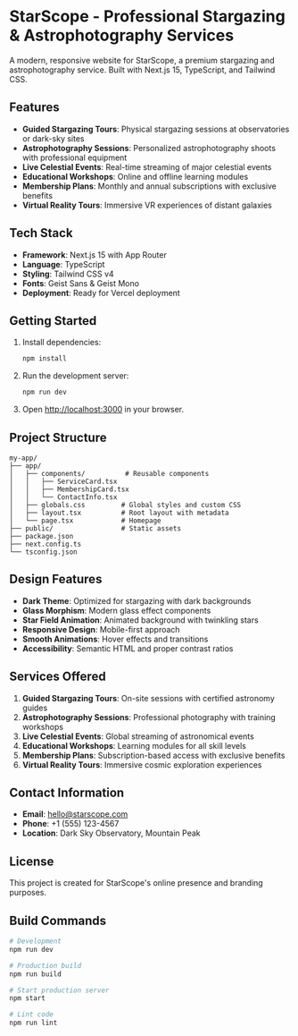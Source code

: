 # StarScope - Professional Stargazing & Astrophotography Services

A modern, responsive website for StarScope, a premium stargazing and astrophotography service. Built with Next.js 15, TypeScript, and Tailwind CSS.

## Features

- **Guided Stargazing Tours**: Physical stargazing sessions at observatories or dark-sky sites
- **Astrophotography Sessions**: Personalized astrophotography shoots with professional equipment
- **Live Celestial Events**: Real-time streaming of major celestial events
- **Educational Workshops**: Online and offline learning modules
- **Membership Plans**: Monthly and annual subscriptions with exclusive benefits
- **Virtual Reality Tours**: Immersive VR experiences of distant galaxies

## Tech Stack

- **Framework**: Next.js 15 with App Router
- **Language**: TypeScript
- **Styling**: Tailwind CSS v4
- **Fonts**: Geist Sans & Geist Mono
- **Deployment**: Ready for Vercel deployment

## Getting Started

1. Install dependencies:
   ```bash
   npm install
   ```

2. Run the development server:
   ```bash
   npm run dev
   ```

3. Open [http://localhost:3000](http://localhost:3000) in your browser.

## Project Structure

```
my-app/
├── app/
│   ├── components/          # Reusable components
│   │   ├── ServiceCard.tsx
│   │   ├── MembershipCard.tsx
│   │   └── ContactInfo.tsx
│   ├── globals.css         # Global styles and custom CSS
│   ├── layout.tsx          # Root layout with metadata
│   └── page.tsx            # Homepage
├── public/                 # Static assets
├── package.json
├── next.config.ts
└── tsconfig.json
```

## Design Features

- **Dark Theme**: Optimized for stargazing with dark backgrounds
- **Glass Morphism**: Modern glass effect components
- **Star Field Animation**: Animated background with twinkling stars
- **Responsive Design**: Mobile-first approach
- **Smooth Animations**: Hover effects and transitions
- **Accessibility**: Semantic HTML and proper contrast ratios

## Services Offered

1. **Guided Stargazing Tours**: On-site sessions with certified astronomy guides
2. **Astrophotography Sessions**: Professional photography with training workshops
3. **Live Celestial Events**: Global streaming of astronomical events
4. **Educational Workshops**: Learning modules for all skill levels
5. **Membership Plans**: Subscription-based access with exclusive benefits
6. **Virtual Reality Tours**: Immersive cosmic exploration experiences

## Contact Information

- **Email**: hello@starscope.com
- **Phone**: +1 (555) 123-4567
- **Location**: Dark Sky Observatory, Mountain Peak

## License

This project is created for StarScope's online presence and branding purposes.

## Build Commands

```bash
# Development
npm run dev

# Production build
npm run build

# Start production server
npm start

# Lint code
npm run lint
```
